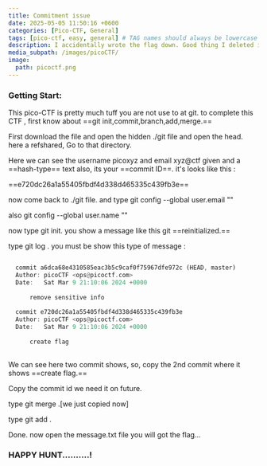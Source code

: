 ```yaml
---
title: Commitment issue
date: 2025-05-05 11:50:16 +0600
categories: [Pico-CTF, General]
tags: [pico-ctf, easy, general] # TAG names should always be lowercase
description: I accidentally wrote the flag down. Good thing I deleted it!
media_subpath: /images/picoCTF/
image:
  path: picoctf.png
---
```


### Getting Start:

This pico-CTF is pretty much tuff you are not use to at git.
to complete this CTF , first know about ==git init,commit,branch,add,merge.==

First download the file and open the hidden ./git file and open the head. here a refshared, Go to that directory.

Here we can see the username picoxyz and email xyz@ctf given  and a ==hash-type== text also, its your ==commit ID==. it's looks like this :

==e720dc26a1a55405fbdf4d338d465335c439fb3e==

now come back to ./git file. and type git config --global user.email "<email we have got>"

also git config --global user.name "<username we got we have got>"

now type git init. you show a message like this git ==reinitialized.==

type git log . you must be show this type of message :

```rust

  commit a6dca68e4310585eac3b5c9caf0f75967dfe972c (HEAD, master)
  Author: picoCTF <ops@picoctf.com>
  Date:   Sat Mar 9 21:10:06 2024 +0000
  
      remove sensitive info
  
  commit e720dc26a1a55405fbdf4d338d465335c439fb3e
  Author: picoCTF <ops@picoctf.com>
  Date:   Sat Mar 9 21:10:06 2024 +0000
  
      create flag
  
 ```

We can see here two commit shows, so, copy the 2nd commit where it shows ==create flag.==

Copy the commit id we need it on future.

type git merge <commit ID> .[we just copied now]

type git add . 

Done. now open the message.txt file you will got the flag...

### HAPPY HUNT..........!

